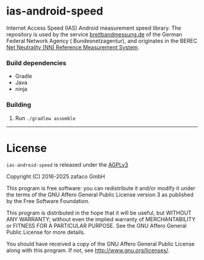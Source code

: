 # ias-android-speed #

Internet Access Speed (IAS) Android measurement speed library. The repository is used by the
service [breitbandmessung.de](https://breitbandmessung.de) of the German Federal Network Agency (
Bundesnetzagentur), and originates in the
BEREC [Net Neutrality (NN) Reference Measurement System](https://github.com/net-neutrality-tools/nntool).

### Build dependencies ###

* Gradle
* Java
* ninja

### Building ###

1. Run `./gradlew assemble`

---------------

# License #

`ias-android-speed` is released under the [AGPLv3](https://www.gnu.org/licenses/agpl-3.0.txt)

Copyright (C) 2016-2025 zafaco GmbH

This program is free software: you can redistribute it and/or modify
it under the terms of the GNU Affero General Public License version 3
as published by the Free Software Foundation.

This program is distributed in the hope that it will be useful,
but WITHOUT ANY WARRANTY; without even the implied warranty of
MERCHANTABILITY or FITNESS FOR A PARTICULAR PURPOSE. See the
GNU Affero General Public License for more details.

You should have received a copy of the GNU Affero General Public License
along with this program. If not, see <http://www.gnu.org/licenses/>.